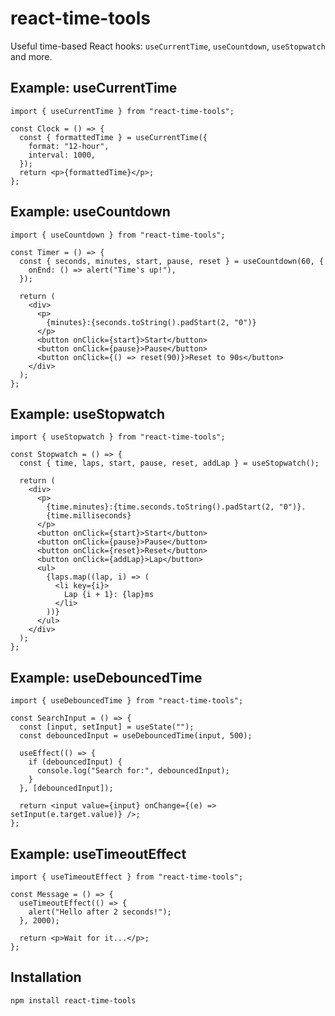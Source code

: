 # react-time-tools

Useful time-based React hooks: `useCurrentTime`, `useCountdown`, `useStopwatch` and more.

## Example: useCurrentTime

```tsx
import { useCurrentTime } from "react-time-tools";

const Clock = () => {
  const { formattedTime } = useCurrentTime({
    format: "12-hour",
    interval: 1000,
  });
  return <p>{formattedTime}</p>;
};
```

## Example: useCountdown

```tsx
import { useCountdown } from "react-time-tools";

const Timer = () => {
  const { seconds, minutes, start, pause, reset } = useCountdown(60, {
    onEnd: () => alert("Time's up!"),
  });

  return (
    <div>
      <p>
        {minutes}:{seconds.toString().padStart(2, "0")}
      </p>
      <button onClick={start}>Start</button>
      <button onClick={pause}>Pause</button>
      <button onClick={() => reset(90)}>Reset to 90s</button>
    </div>
  );
};
```

## Example: useStopwatch

```tsx
import { useStopwatch } from "react-time-tools";

const Stopwatch = () => {
  const { time, laps, start, pause, reset, addLap } = useStopwatch();

  return (
    <div>
      <p>
        {time.minutes}:{time.seconds.toString().padStart(2, "0")}.
        {time.milliseconds}
      </p>
      <button onClick={start}>Start</button>
      <button onClick={pause}>Pause</button>
      <button onClick={reset}>Reset</button>
      <button onClick={addLap}>Lap</button>
      <ul>
        {laps.map((lap, i) => (
          <li key={i}>
            Lap {i + 1}: {lap}ms
          </li>
        ))}
      </ul>
    </div>
  );
};
```

## Example: useDebouncedTime

```tsx
import { useDebouncedTime } from "react-time-tools";

const SearchInput = () => {
  const [input, setInput] = useState("");
  const debouncedInput = useDebouncedTime(input, 500);

  useEffect(() => {
    if (debouncedInput) {
      console.log("Search for:", debouncedInput);
    }
  }, [debouncedInput]);

  return <input value={input} onChange={(e) => setInput(e.target.value)} />;
};
```

## Example: useTimeoutEffect

```tsx
import { useTimeoutEffect } from "react-time-tools";

const Message = () => {
  useTimeoutEffect(() => {
    alert("Hello after 2 seconds!");
  }, 2000);

  return <p>Wait for it...</p>;
};
```

## Installation

```bash
npm install react-time-tools
```

